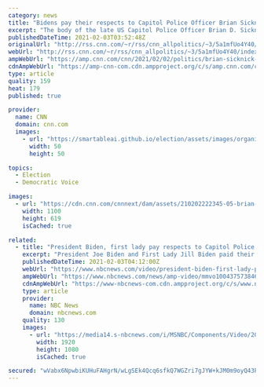 ```yaml
---
category: news
title: "Bidens pay their respects to Capitol Police Officer Brian Sicknick as officer lies in honor at Capitol"
excerpt: "The body of the late US Capitol Police Officer Brian D. Sicknick arrived Tuesday night to lie in honor in the US Capitol Rotunda, less than four weeks since he died after responding to the violent riot that erupted in the building.\n    \n"
publishedDateTime: 2021-02-03T03:52:48Z
originalUrl: "http://rss.cnn.com/~r/rss/cnn_allpolitics/~3/5a1mfUo4Y40/index.html"
webUrl: "http://rss.cnn.com/~r/rss/cnn_allpolitics/~3/5a1mfUo4Y40/index.html"
ampWebUrl: "https://amp.cnn.com/cnn/2021/02/02/politics/brian-sicknick-lie-in-honor-capitol-riot/index.html"
cdnAmpWebUrl: "https://amp-cnn-com.cdn.ampproject.org/c/s/amp.cnn.com/cnn/2021/02/02/politics/brian-sicknick-lie-in-honor-capitol-riot/index.html"
type: article
quality: 159
heat: 179
published: true

provider:
  name: CNN
  domain: cnn.com
  images:
    - url: "https://smartableai.github.io/election/assets/images/organizations/cnn.com-50x50.jpg"
      width: 50
      height: 50

topics:
  - Election
  - Democratic Voice

images:
  - url: "https://cdn.cnn.com/cnnnext/dam/assets/210202222345-05-brian-sicknick-memorial-210202-screengrab-joe-biden-super-tease.jpg"
    width: 1100
    height: 619
    isCached: true

related:
  - title: "President Biden, first lady pay respects to Capitol Police Officer Brian Sicknick"
    excerpt: "President Joe Biden and First Lady Jill Biden paid their respects to Officer Sicknick as he lies in honor at the Capitol."
    publishedDateTime: 2021-02-03T04:12:00Z
    webUrl: "https://www.nbcnews.com/video/president-biden-first-lady-pay-respects-to-capitol-police-officer-brian-sicknick-100437573846?playlist=mmlsnnd_bestofnbc-nnd"
    ampWebUrl: "https://www.nbcnews.com/news/amp-video/mmvo100437573846"
    cdnAmpWebUrl: "https://www-nbcnews-com.cdn.ampproject.org/c/s/www.nbcnews.com/news/amp-video/mmvo100437573846"
    type: article
    provider:
      name: NBC News
      domain: nbcnews.com
    quality: 130
    images:
      - url: "https://media14.s-nbcnews.com/i/MSNBC/Components/Video/202102/f_mo_la_biden_sicknick_210202.jpg"
        width: 1920
        height: 1080
        isCached: true

secured: "wVabx6NpwbiKUHuFAHgrN/wLgSEk4Qcq6sfkQ7WGZri7gJYW+kJM0m9oyQ43P3eiKoYmtF+CSGmaOzoXjxB8v9TW1lhUg7l6duUIxuvjHmCmytJCUTyY/pDrx5GqggyBPxIRJRsnGeLRv/uyN27BgWeToZuO7pOvva5gCdD1BOIJ5eWl/Wk/JnuT9RCiE0gFr8fy3ZSGnGxuELmZ6jldMfSyFnkXlZpRqQfoDNiLf2d9XuDD5aJ3a11YbFTBbD0z2t1++wYykUet0mZS7VbiLHMInqOedV8aaJO2x4ibSLYWcWbIEhyyuZB/SQC7XN7FcLO01c1HTWc6/ACTte92Rt3hyA4/KhM6L8gs0sMYauE=;vrTMWtsecZzPG3d+pktL7w=="
---
```


